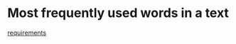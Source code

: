 # Most frequently used words in a text
[requirements](https://www.codewars.com/kata/most-frequently-used-words-in-a-text/train/ruby)
